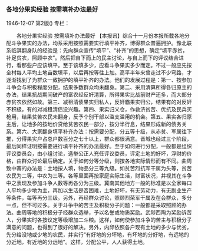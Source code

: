 ### 各地分果实经验  按需填补办法最好

1946-12-07
第2版()
专栏：

　　各地分果实经验
    按需填补办法最好
    【本报讯】综合十一月份本报所载各地分配斗争果实的办法，均系采用按照需要实行填平补齐，博得群众普遍拥护。豫北联系临淇翻身队的经验是：先向群众宣传“填平”、“补齐”的思想，确定“填平赤贫，补足贫农，照顾中农”。然后把自下而上的民主讨论，与自上而下的评议结合进行，看那些户应该填平。至于该填多少，应看斗争果实多少而定。不过一般应先按全村每人平均土地亩数填平，以后再按等往上加。高平半年来曾走过不少弯路，才逐渐找到了为群众一致拥护的填平补齐的办法。他们的发展过程是：第一、按参加斗争会与积极程度分配，结果多数群众均未翻身。第二、采用清算所得各归原主的办法，结果抗战期间破产的富农经反奸清算，所得果实比战前财产还多，而大部分赤贫农依然如故。第三、减租清债果实归私人，反奸霸果实归公，结果有的对反奸不积极，有的对减租清债没兴趣。第四、果实归义仓，作救济贫苦、优抗及民兵买枪用，结果贫苦农民未翻身，反予个别干部以滥支滥用的机会。第五、果实各归原主后，让地多的按地价贷给贫苦农民一部分，按分半行息，结果形成新的债务关系。第六、大家翻身填平补齐办法：按需要分配，分五等十级，从赤贫、军属往下推，分得果实户占总户数百分之七十以上，群众都很满意。晋城也经过三个阶段，最后同样证明按需要进行填平补齐的办法最好。至于如何进行分配，一般都是组织评议委员会，由小组讨论，选举公正人充任评议委员，评定土地的好坏，浮财的价格，由群众讨论最后确定。关于如何分等分级，则按各地实际情形而有不同。曲周致中寨的办法是：土地按人填，物品分三等九级。如贫苦烈抗军干属为头等，贫苦农民为二等，中农为三等。各等里面再按家庭实际生活，财富状况，并视其在斗争中之表现及参加斗争人数等再各分为三级。冀南其他地方一般的标准是以全家每口人平均多少地为主，再加以生活是否困难，土地好坏，有无劳动力，有无副业生产等条件，每等再分三级。另外，再经群众讨论，照顾烈荣军干属及在会群众，多分一点，但不可过多。关于斗争中的苦主及积极分子问题：一般都是采取照顾的办法。曲周等地的积极分子经群众选举，予以名誉或物质奖励。武陟西陶为奖励诉苦人，分果实时各按议定等级增加二斗粮。这样，如何使参加斗争的苦主与积极分子满意的问题，也得到了很好的解决。另外，内邱依照各户现有土地的多少与优劣，先分给没地或少地的农民，并实行“有好地的分坏地，有坏地的分好地，有远地的分近地，有近地的分远地”。这样，分配公平，人人获得土地。
